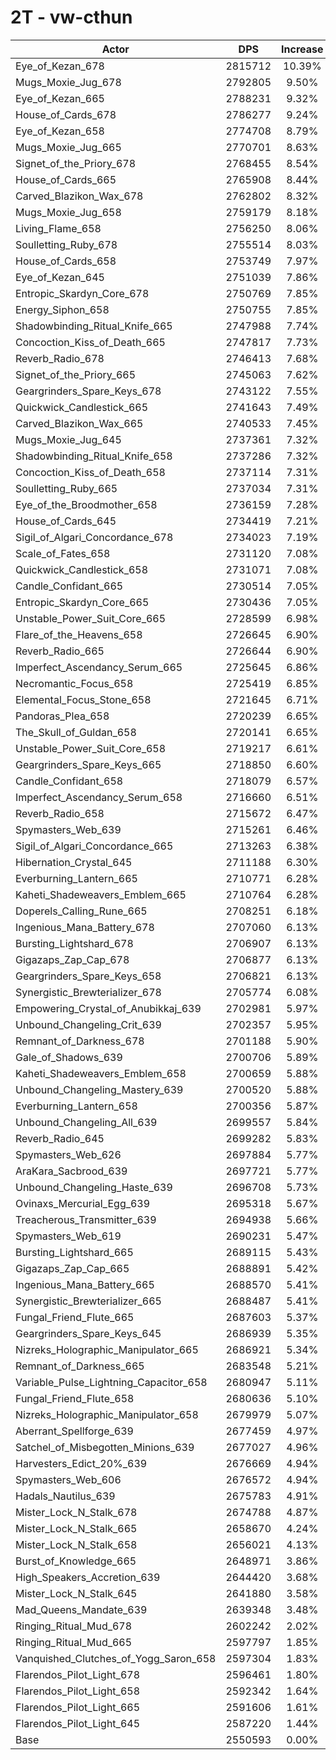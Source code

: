 # 2T - vw-cthun
| Actor | DPS | Increase |
|---|:---:|:---:|
|Eye_of_Kezan_678|2815712|10.39%|
|Mugs_Moxie_Jug_678|2792805|9.50%|
|Eye_of_Kezan_665|2788231|9.32%|
|House_of_Cards_678|2786277|9.24%|
|Eye_of_Kezan_658|2774708|8.79%|
|Mugs_Moxie_Jug_665|2770701|8.63%|
|Signet_of_the_Priory_678|2768455|8.54%|
|House_of_Cards_665|2765908|8.44%|
|Carved_Blazikon_Wax_678|2762802|8.32%|
|Mugs_Moxie_Jug_658|2759179|8.18%|
|Living_Flame_658|2756250|8.06%|
|Soulletting_Ruby_678|2755514|8.03%|
|House_of_Cards_658|2753749|7.97%|
|Eye_of_Kezan_645|2751039|7.86%|
|Entropic_Skardyn_Core_678|2750769|7.85%|
|Energy_Siphon_658|2750755|7.85%|
|Shadowbinding_Ritual_Knife_665|2747988|7.74%|
|Concoction_Kiss_of_Death_665|2747817|7.73%|
|Reverb_Radio_678|2746413|7.68%|
|Signet_of_the_Priory_665|2745063|7.62%|
|Geargrinders_Spare_Keys_678|2743122|7.55%|
|Quickwick_Candlestick_665|2741643|7.49%|
|Carved_Blazikon_Wax_665|2740533|7.45%|
|Mugs_Moxie_Jug_645|2737361|7.32%|
|Shadowbinding_Ritual_Knife_658|2737286|7.32%|
|Concoction_Kiss_of_Death_658|2737114|7.31%|
|Soulletting_Ruby_665|2737034|7.31%|
|Eye_of_the_Broodmother_658|2736159|7.28%|
|House_of_Cards_645|2734419|7.21%|
|Sigil_of_Algari_Concordance_678|2734023|7.19%|
|Scale_of_Fates_658|2731120|7.08%|
|Quickwick_Candlestick_658|2731071|7.08%|
|Candle_Confidant_665|2730514|7.05%|
|Entropic_Skardyn_Core_665|2730436|7.05%|
|Unstable_Power_Suit_Core_665|2728599|6.98%|
|Flare_of_the_Heavens_658|2726645|6.90%|
|Reverb_Radio_665|2726644|6.90%|
|Imperfect_Ascendancy_Serum_665|2725645|6.86%|
|Necromantic_Focus_658|2725419|6.85%|
|Elemental_Focus_Stone_658|2721645|6.71%|
|Pandoras_Plea_658|2720239|6.65%|
|The_Skull_of_Guldan_658|2720141|6.65%|
|Unstable_Power_Suit_Core_658|2719217|6.61%|
|Geargrinders_Spare_Keys_665|2718850|6.60%|
|Candle_Confidant_658|2718079|6.57%|
|Imperfect_Ascendancy_Serum_658|2716660|6.51%|
|Reverb_Radio_658|2715672|6.47%|
|Spymasters_Web_639|2715261|6.46%|
|Sigil_of_Algari_Concordance_665|2713263|6.38%|
|Hibernation_Crystal_645|2711188|6.30%|
|Everburning_Lantern_665|2710771|6.28%|
|Kaheti_Shadeweavers_Emblem_665|2710764|6.28%|
|Doperels_Calling_Rune_665|2708251|6.18%|
|Ingenious_Mana_Battery_678|2707060|6.13%|
|Bursting_Lightshard_678|2706907|6.13%|
|Gigazaps_Zap_Cap_678|2706877|6.13%|
|Geargrinders_Spare_Keys_658|2706821|6.13%|
|Synergistic_Brewterializer_678|2705774|6.08%|
|Empowering_Crystal_of_Anubikkaj_639|2702981|5.97%|
|Unbound_Changeling_Crit_639|2702357|5.95%|
|Remnant_of_Darkness_678|2701188|5.90%|
|Gale_of_Shadows_639|2700706|5.89%|
|Kaheti_Shadeweavers_Emblem_658|2700659|5.88%|
|Unbound_Changeling_Mastery_639|2700520|5.88%|
|Everburning_Lantern_658|2700356|5.87%|
|Unbound_Changeling_All_639|2699557|5.84%|
|Reverb_Radio_645|2699282|5.83%|
|Spymasters_Web_626|2697884|5.77%|
|AraKara_Sacbrood_639|2697721|5.77%|
|Unbound_Changeling_Haste_639|2696708|5.73%|
|Ovinaxs_Mercurial_Egg_639|2695318|5.67%|
|Treacherous_Transmitter_639|2694938|5.66%|
|Spymasters_Web_619|2690231|5.47%|
|Bursting_Lightshard_665|2689115|5.43%|
|Gigazaps_Zap_Cap_665|2688891|5.42%|
|Ingenious_Mana_Battery_665|2688570|5.41%|
|Synergistic_Brewterializer_665|2688487|5.41%|
|Fungal_Friend_Flute_665|2687603|5.37%|
|Geargrinders_Spare_Keys_645|2686939|5.35%|
|Nizreks_Holographic_Manipulator_665|2686921|5.34%|
|Remnant_of_Darkness_665|2683548|5.21%|
|Variable_Pulse_Lightning_Capacitor_658|2680947|5.11%|
|Fungal_Friend_Flute_658|2680636|5.10%|
|Nizreks_Holographic_Manipulator_658|2679979|5.07%|
|Aberrant_Spellforge_639|2677459|4.97%|
|Satchel_of_Misbegotten_Minions_639|2677027|4.96%|
|Harvesters_Edict_20%_639|2676669|4.94%|
|Spymasters_Web_606|2676572|4.94%|
|Hadals_Nautilus_639|2675783|4.91%|
|Mister_Lock_N_Stalk_678|2674788|4.87%|
|Mister_Lock_N_Stalk_665|2658670|4.24%|
|Mister_Lock_N_Stalk_658|2656021|4.13%|
|Burst_of_Knowledge_665|2648971|3.86%|
|High_Speakers_Accretion_639|2644420|3.68%|
|Mister_Lock_N_Stalk_645|2641880|3.58%|
|Mad_Queens_Mandate_639|2639348|3.48%|
|Ringing_Ritual_Mud_678|2602242|2.02%|
|Ringing_Ritual_Mud_665|2597797|1.85%|
|Vanquished_Clutches_of_Yogg_Saron_658|2597304|1.83%|
|Flarendos_Pilot_Light_678|2596461|1.80%|
|Flarendos_Pilot_Light_658|2592342|1.64%|
|Flarendos_Pilot_Light_665|2591606|1.61%|
|Flarendos_Pilot_Light_645|2587220|1.44%|
|Base|2550593|0.00%|

